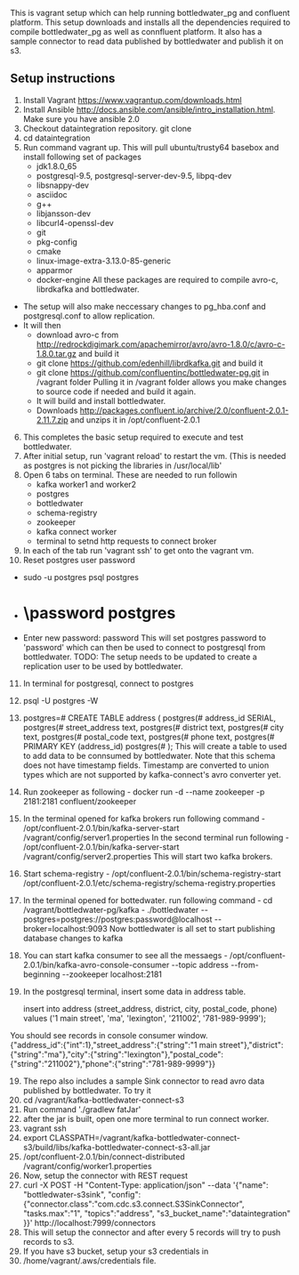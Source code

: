 This is vagrant setup which can help running bottledwater_pg and confluent platform. This setup downloads and installs all the dependencies required to compile bottledwater_pg as well as connfluent platform. It also has a sample connector to read data published by bottledwater and publish it on s3.

## Setup instructions
1. Install Vagrant https://www.vagrantup.com/downloads.html
2. Install Ansible http://docs.ansible.com/ansible/intro_installation.html. Make sure you have ansible 2.0
3. Checkout dataintegration repository.
   git clone 
4. cd dataintegration
5. Run command vagrant up.
   This will pull ubuntu/trusty64 basebox and install following set of packages
   - jdk1.8.0_65
   - postgresql-9.5, postgresql-server-dev-9.5, libpq-dev
   - libsnappy-dev
   - asciidoc
   - g++
   - libjansson-dev
   - libcurl4-openssl-dev
   - git
   - pkg-config
   - cmake
   - linux-image-extra-3.13.0-85-generic
   - apparmor
   - docker-engine
  All these packages are required to compile avro-c, librdkafka and bottledwater.
  * The setup will also make neccessary changes to pg_hba.conf and postgresql.conf to allow replication.
  * It will then 
      * download avro-c from http://redrockdigimark.com/apachemirror/avro/avro-1.8.0/c/avro-c-1.8.0.tar.gz and build it
      * git clone https://github.com/edenhill/librdkafka.git and build it
      * git clone https://github.com/confluentinc/bottledwater-pg.git in /vagrant folder
        Pulling it in /vagrant folder allows you make changes to source code if needed and build it again.
      * It will build and install bottledwater.
    * Downloads http://packages.confluent.io/archive/2.0/confluent-2.0.1-2.11.7.zip and unzips it in /opt/confluent-2.0.1
6. This completes the basic setup required to execute and test bottledwater.
7. After initial setup, run 'vagrant reload' to restart the vm. (This is needed as postgres is not picking the libraries in /usr/local/lib'
8. Open 6 tabs on terminal. These are needed to run followin
    - kafka worker1 and worker2
    - postgres
    - bottledwater
    - schema-registry
    - zookeeper
    - kafka connect worker
    - terminal to setnd http requests to connect broker
9. In each of the tab run 'vagrant ssh' to get onto the vagrant vm.
10. Reset postgres user password
  - sudo -u postgres psql postgres
  - # \password postgres
  - Enter new password: password
 This will set postgres password to 'password' which can then be used to connect to postgresql from bottledwater.
 TODO: The setup needs to be updated to create a replication user to be used by bottledwater.
11. In terminal for postgresql, connect to postgres
12. psql -U postgres -W
13. postgres=# CREATE TABLE address (                                                                                          postgres(#   address_id   SERIAL,
    postgres(#   street_address text,
    postgres(#   district     text,
    postgres(#   city         text,
    postgres(#   postal_code  text,
    postgres(#   phone        text,
    postgres(#   PRIMARY KEY  (address_id)
    postgres(# );
    This will create a table to used to add data to be connsumed by bottledwater.
    Note that this schema does not have timestamp fields. Timestamp are converted to union types which are not supported by kafka-connect's avro converter yet.

 14. Run zookeeper as following 
    - docker run -d --name zookeeper -p 2181:2181 confluent/zookeeper
    
 15. In the terminal opened for kafka brokers run following command
    - /opt/confluent-2.0.1/bin/kafka-server-start /vagrant/config/server1.properties
     In the second terminal run following
    - /opt/confluent-2.0.1/bin/kafka-server-start /vagrant/config/server2.properties
    This will start two kafka brokers.
 16. Start schema-registry
    - /opt/confluent-2.0.1/bin/schema-registry-start /opt/confluent-2.0.1/etc/schema-registry/schema-registry.properties
    
 16. In the terminal opened for bottedwater. run following command
    - cd /vagrant/bottledwater-pg/kafka
    - ./bottledwater --postgres=postgres://postgres:password@localhost --broker=localhost:9093
    Now bottledwater is all set to start publishing database changes to kafka
  
  17. You can start kafka consumer to see all the messaegs
    - /opt/confluent-2.0.1/bin/kafka-avro-console-consumer --topic address --from-beginning --zookeeper localhost:2181
  18. In the postgresql terminal, insert some data in address table.
      
      insert into address (street_address, district, city, postal_code, phone) values ('1 main street', 'ma', 'lexington', '211002', '781-989-9999');

  You should see records in console consumer window.  
      {"address_id":{"int":1},"street_address":{"string":"1 main street"},"district":{"string":"ma"},"city":{"string":"lexington"},"postal_code":{"string":"211002"},"phone":{"string":"781-989-9999"}}
  
   19. The repo also includes a sample Sink connector to read avro data published by bottledwater. To try it
   20. cd /vagrant/kafka-bottledwater-connect-s3
   21. Run command './gradlew fatJar'
   22. after the jar is built, open one more terminal to run connect worker.
   23. vagrant ssh
   24. export CLASSPATH=/vagrant/kafka-bottledwater-connect-s3/build/libs/kafka-bottledwater-connect-s3-all.jar
   25.  /opt/confluent-2.0.1/bin/connect-distributed /vagrant/config/worker1.properties
   26.  Now, setup the connector with REST request 
   27.  curl -X POST -H "Content-Type: application/json" --data '{"name": "bottledwater-s3sink", "config":    {"connector.class":"com.cdc.s3.connect.S3SinkConnector", "tasks.max":"1", "topics":"address", "s3_bucket_name":"dataintegration"  }}' http://localhost:7999/connectors
   28.  This will setup the connector and after every 5 records will try to push records to s3. 
   29.  If you have s3 bucket, setup your s3 credentials in
   30.  /home/vagrant/.aws/credentials file.
